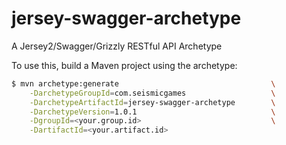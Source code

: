 # jersey-swagger-archetype
A Jersey2/Swagger/Grizzly RESTful API Archetype

To use this, build a Maven project using the archetype:

```bash
$ mvn archetype:generate                                  \
    -DarchetypeGroupId=com.seismicgames                   \
    -DarchetypeArtifactId=jersey-swagger-archetype        \
    -DarchetypeVersion=1.0.1                              \
    -DgroupId=<your.group.id>                             \
    -DartifactId=<your.artifact.id>
```
